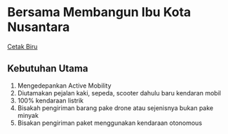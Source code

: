 # Bersama Membangun Ibu Kota Nusantara

[Cetak Biru](./cetak_biru_kota_cerdas_nusantara.pdf)

## Kebutuhan Utama
1. Mengedepankan Active Mobility
2. Diutamakan pejalan kaki, sepeda, scooter dahulu baru kendaran mobil
3. 100% kendaraan listrik
4. Bisakah pengiriman barang pake drone atau sejenisnya bukan pake minyak
5. Bisakan pengiriman paket menggunakan kendaraan otonomous
